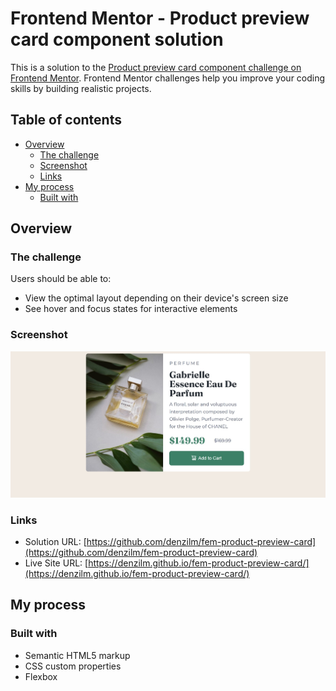 # Frontend Mentor - Product preview card component solution

This is a solution to the [Product preview card component challenge on Frontend Mentor](https://www.frontendmentor.io/challenges/product-preview-card-component-GO7UmttRfa). Frontend Mentor challenges help you improve your coding skills by building realistic projects.

## Table of contents

- [Overview](#overview)
  - [The challenge](#the-challenge)
  - [Screenshot](#screenshot)
  - [Links](#links)
- [My process](#my-process)
  - [Built with](#built-with)

## Overview

### The challenge

Users should be able to:

- View the optimal layout depending on their device's screen size
- See hover and focus states for interactive elements

### Screenshot

![](./Screenshot.jpeg)

### Links

- Solution URL: [https://github.com/denzilm/fem-product-preview-card](https://github.com/denzilm/fem-product-preview-card)
- Live Site URL: [https://denzilm.github.io/fem-product-preview-card/](https://denzilm.github.io/fem-product-preview-card/)

## My process

### Built with

- Semantic HTML5 markup
- CSS custom properties
- Flexbox
